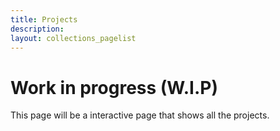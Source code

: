 ```yaml
---
title: Projects
description: 
layout: collections_pagelist
---
```


# Work in progress (W.I.P)
This page will be a interactive page that shows all the projects.